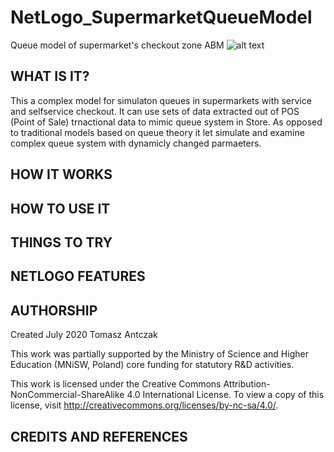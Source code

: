 # NetLogo_SupermarketQueueModel
 Queue model of supermarket's checkout zone ABM
![alt text](/readme-images.png)
## WHAT IS IT?

This a complex model for simulaton queues in supermarkets with service and selfservice checkout.  It can use sets of data extracted out of POS (Point of Sale) trnactional data to mimic queue system in Store. As opposed to traditional models based on queue theory it let simulate and examine complex queue system with dynamicly changed  parmaeters. 

## HOW IT WORKS


## HOW TO USE IT


## THINGS TO TRY


## NETLOGO FEATURES



## AUTHORSHIP
Created July 2020
Tomasz Antczak 


This work was partially supported by the Ministry of Science and Higher Education (MNiSW, Poland) core funding for statutory R&D activities.

This work is licensed under the Creative Commons Attribution-NonCommercial-ShareAlike 4.0 International License. To view a copy of this license, visit http://creativecommons.org/licenses/by-nc-sa/4.0/.

## CREDITS AND REFERENCES
